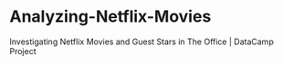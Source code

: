 # Analyzing-Netflix-Movies
Investigating Netflix Movies and Guest Stars in The Office | DataCamp Project
